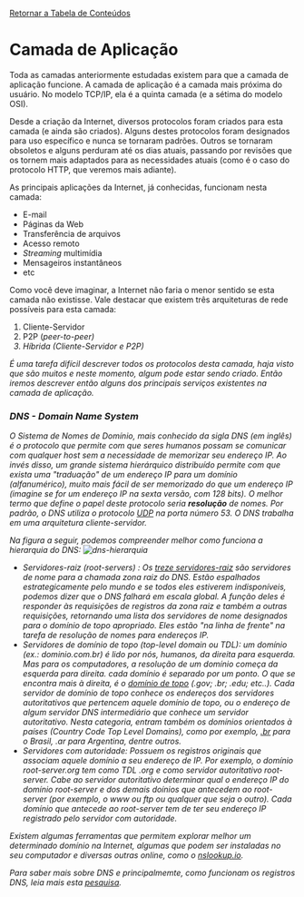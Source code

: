 [Retornar a Tabela de Conteúdos](./)
# Camada de Aplicação

Toda as camadas anteriormente estudadas existem para que a camada de aplicação funcione. A camada de aplicação é a camada mais próxima do usuário. No modelo TCP/IP, ela é a quinta camada (e a sétima do modelo OSI).

Desde a criação da Internet, diversos protocolos foram criados para esta camada (e ainda são criados). Alguns destes protocolos foram designados para uso específico e nunca se tornaram padrões. Outros se tornaram obsoletos e alguns perduram até os dias atuais, passando por revisões que os tornem mais adaptados para as necessidades atuais (como é o caso do protocolo HTTP, que veremos mais adiante).

As principais aplicações da Internet, já conhecidas, funcionam nesta camada:
* E-mail
* Páginas da Web
* Transferência de arquivos
* Acesso remoto
* <em>Streaming</em> multimídia
* Mensageiros instantâneos
* etc

Como você deve imaginar, a Internet não faria o menor sentido se esta camada não existisse. Vale destacar que existem três arquiteturas de rede possíveis para esta camada:
1. Cliente-Servidor
2. P2P (<em>peer-to-peer)
3. Híbrida (Cliente-Servidor e P2P)

É uma tarefa difícil descrever todos os protocolos desta camada, haja visto que são muitos e neste momento, algum pode estar sendo criado. Então iremos descrever então alguns dos principais serviços existentes na camada de aplicação.

### DNS - <em>Domain Name System</em>
O  Sistema de Nomes de Domínio, mais conhecido da sigla DNS (em inglês) é o protocolo que permite com que seres humanos possam se comunicar com qualquer <em>host</em> sem a necessidade de memorizar seu endereço IP. Ao invés disso, um grande sistema hierárquico distribuído permite com que exista uma "traduação" de um endereço IP para um domínio (alfanumérico), muito mais fácil de ser memorizado do que um endereço IP (imagine se for um endereço IP na sexta versão, com 128 bits). O melhor termo que define o papel deste protocolo seria <strong>resolução</strong> de nomes. Por padrão, o DNS utiliza o protocolo [UDP](https://github.com/mvscti/GTI04009-Redes_de_Computadores/tree/main/camada_transporte) na porta número 53. O DNS trabalha em uma arquitetura cliente-servidor.

Na figura a seguir, podemos compreender melhor como funciona a hierarquia do DNS:
![dns-hierarquia](https://www.inetdaemon.com/img/dns-hierarchy.gif)
* Servidores-raiz (root-servers) : Os [treze servidores-raiz](https://root-servers.org/) são servidores de nome para a chamada zona raiz do DNS. Estão espalhados estrategicamente pelo mundo e se todos eles estiverem indisponíveis, podemos dizer que o DNS falhará em escala global. A função deles é responder às requisições de registros da zona raiz e também a outras requisições, retornando uma lista dos servidores de nome designados para o domínio de topo apropriado. Eles estão "na linha de frente" na tarefa de resolução de nomes para endereços IP.
* Servidores de domínio de topo (top-level domain ou TDL): um domínio (ex.: dominio.com.br) é lido por nós, humanos, da direita para esquerda. Mas para os computadores, a resolução de um domínio começa da esquerda para direita. cada domínio é separado por um ponto. O que se encontra mais à direita, é o [domínio de topo](https://en.wikipedia.org/wiki/List_of_Internet_top-level_domains) (.gov; .br; .edu; etc..). Cada servidor de domínio de topo conhece os endereços dos servidores autoritativos que pertencem aquele domínio de topo, ou o endereço de algum servidor DNS intermediário que conhece um servidor autoritativo. Nesta categoria, entram também os domínios orientados à países (<em>Country Code Top Level Domains</em>), como por exemplo, [.br](https://registro.br) para o Brasil, .ar para Argentina, dentre outros.
* Servidores com autoridade: Possuem os registros originais que associam aquele domínio a seu endereço de IP. Por exemplo, o domínio root-server.org tem como TDL .org e como servidor autoritativo root-server. Cabe ao servidor autoritativo determinar qual o endereço IP do domínio root-server e dos demais doínios que antecedem ao root-server (por exemplo, o www ou ftp ou qualquer que seja o outro). Cada domínio que antecede ao root-server tem de ter seu endereço IP registrado pelo servidor com autoridade.

Existem algumas ferramentas que permitem explorar melhor um determinado domínio na Internet, algumas que podem ser instaladas no seu computador e diversas outras online, como o [nslookup.io](https://www.nslookup.io/). 

Para saber mais sobre DNS e principalmemte, como funcionam os registros DNS, leia mais esta [pesquisa](https://pt.wikipedia.org/wiki/Sistema_de_Nomes_de_Dom%C3%ADnio).
